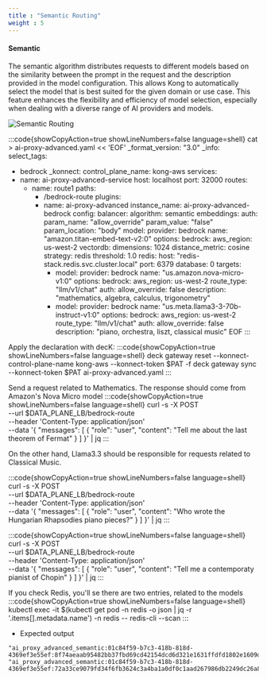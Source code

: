 ```yaml
---
title : "Semantic Routing"
weight : 5
---
```



#### Semantic

The semantic algorithm distributes requests to different models based on the similarity between the prompt in the request and the description provided in the model configuration. This allows Kong to automatically select the model that is best suited for the given domain or use case. This feature enhances the flexibility and efficiency of model selection, especially when dealing with a diverse range of AI providers and models.


![Semantic Routing](/static/images/semantic_routing.png)



:::code{showCopyAction=true showLineNumbers=false language=shell}
cat > ai-proxy-advanced.yaml << 'EOF'
_format_version: "3.0"
_info:
  select_tags:
  - bedrock
_konnect:
  control_plane_name: kong-aws
services:
- name: ai-proxy-advanced-service
  host: localhost
  port: 32000
  routes:
  - name: route1
    paths:
    - /bedrock-route
    plugins:
    - name: ai-proxy-advanced
      instance_name: ai-proxy-advanced-bedrock
      config:
        balancer:
          algorithm: semantic
        embeddings:
          auth:
            param_name: "allow_override"
            param_value: "false"
            param_location: "body"
          model:
            provider: bedrock
            name: "amazon.titan-embed-text-v2:0"
            options:
              bedrock:
                aws_region: us-west-2
        vectordb:
          dimensions: 1024
          distance_metric: cosine
          strategy: redis
          threshold: 1.0
          redis:
            host: "redis-stack.redis.svc.cluster.local"
            port: 6379
            database: 0
        targets:
        - model:
            provider: bedrock
            name: "us.amazon.nova-micro-v1:0"
            options:
              bedrock:
                aws_region: us-west-2
          route_type: "llm/v1/chat"
          auth:
            allow_override: false
          description: "mathematics, algebra, calculus, trigonometry"
        - model:
            provider: bedrock
            name: "us.meta.llama3-3-70b-instruct-v1:0"
            options:
              bedrock:
                aws_region: us-west-2
          route_type: "llm/v1/chat"
          auth:
            allow_override: false
          description: "piano, orchestra, liszt, classical music"
EOF
:::



Apply the declaration with decK:
:::code{showCopyAction=true showLineNumbers=false language=shell}
deck gateway reset --konnect-control-plane-name kong-aws --konnect-token $PAT -f
deck gateway sync --konnect-token $PAT ai-proxy-advanced.yaml
:::


Send a request related to Mathematics. The response should come from Amazon's Nova Micro model
:::code{showCopyAction=true showLineNumbers=false language=shell}
curl -s -X POST \
  --url $DATA_PLANE_LB/bedrock-route \
  --header 'Content-Type: application/json' \
  --data '{
     "messages": [
       {
         "role": "user",
         "content": "Tell me about the last theorem of Fermat"
       }
     ]
   }' | jq
:::


On the other hand, Llama3.3 should be responsible for requests related to Classical Music.

:::code{showCopyAction=true showLineNumbers=false language=shell}
curl -s -X POST \
  --url $DATA_PLANE_LB/bedrock-route \
  --header 'Content-Type: application/json' \
  --data '{
    "messages": [
      {
        "role": "user",
        "content": "Who wrote the Hungarian Rhapsodies piano pieces?"
      }
    ]
  }' | jq
:::

:::code{showCopyAction=true showLineNumbers=false language=shell}
curl -s -X POST \
  --url $DATA_PLANE_LB/bedrock-route \
  --header 'Content-Type: application/json' \
  --data '{
    "messages": [
      {
        "role": "user",
        "content": "Tell me a contemporaty pianist of Chopin"
      }
    ]
  }' | jq
:::


If you check Redis, you'll se there are two entries, related to the models
:::code{showCopyAction=true showLineNumbers=false language=shell}
kubectl exec -it $(kubectl get pod -n redis -o json | jq -r '.items[].metadata.name') -n redis -- redis-cli --scan
:::

* Expected output
```
"ai_proxy_advanced_semantic:01c84f59-b7c3-418b-818d-4369ef3e55ef:8f74aeaab95482bb37fbd69cd42154dcd6d321e1631ffdfd1802e1609d4c2481"
"ai_proxy_advanced_semantic:01c84f59-b7c3-418b-818d-4369ef3e55ef:72a33ce9079fd34f6fb3624c3a4ba1a0df0c1aad267986db2249dc26a8808a41"
```